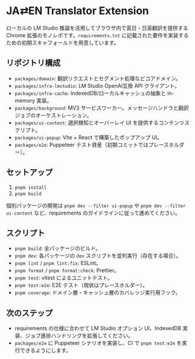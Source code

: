 # JA⇄EN Translator Extension

ローカルの LM Studio 推論を活用してブラウザ内で英日・日英翻訳を提供する Chrome 拡張のモノレポです。`requirements.txt` に記載された要件を実装するための初期スキャフォールドを用意しています。

## リポジトリ構成

- `packages/domain`: 翻訳リクエストとセグメント処理などコアドメイン。
- `packages/infra-lmstudio`: LM Studio OpenAI互換 API クライアント。
- `packages/infra-cache`: IndexedDB/ローカルキャッシュの抽象と in-memory 実装。
- `packages/background`: MV3 サービスワーカー。メッセージハンドラと翻訳ジョブのオーケストレーション。
- `packages/ui-content`: 選択検知とオーバーレイ UI を提供するコンテンツスクリプト。
- `packages/ui-popup`: Vite + React で構築したポップアップ UI。
- `packages/e2e`: Puppeteer テスト資産（初期コミットではプレースホルダー）。

## セットアップ

1. `pnpm install`
2. `pnpm build`

個別パッケージの開発は `pnpm dev --filter ui-popup` や `pnpm dev --filter ui-content` など、requirements のガイドラインに従って進めてください。

## スクリプト

- `pnpm build`: 全パッケージのビルド。
- `pnpm dev`: 各パッケージの `dev` スクリプトを並列実行（存在する場合）。
- `pnpm lint` / `pnpm lint:fix`: ESLint。
- `pnpm format` / `pnpm format:check`: Prettier。
- `pnpm test`: vitest によるユニットテスト。
- `pnpm test:e2e`: E2E テスト（現状はプレースホルダー）。
- `pnpm coverage`: ドメイン層・キャッシュ層のカバレッジ実行用フック。

## 次のステップ

- requirements の仕様に合わせて LM Studio オプション UI、IndexedDB 実装、ジョブ進捗ハンドリングを拡張してください。
- `packages/e2e` に Puppeteer シナリオを実装し、CI で `pnpm test:e2e` を実行できるようにします。
